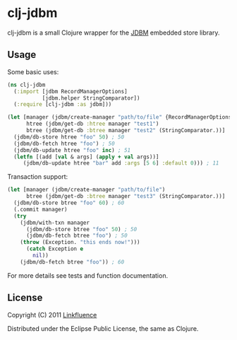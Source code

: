 # clj-jdbm

clj-jdbm is a small Clojure wrapper for the [JDBM](http://jdbm.sourceforge.net/) embedded store library.

## Usage

Some basic uses:

```clojure
(ns clj-jdbm
  (:import [jdbm RecordManagerOptions]
           [jdbm.helper StringComparator])
  (:require [clj-jdbm :as jdbm]))

(let [manager (jdbm/create-manager "path/to/file" {RecordManagerOptions/AUTO_COMMIT true})
      htree (jdbm/get-db :htree manager "test1")
      btree (jdbm/get-db :btree manager "test2" (StringComparator.))]
  (jdbm/db-store htree "foo" 50) ; 50
  (jdbm/db-fetch htree "foo") ; 50
  (jdbm/db-update htree "foo" inc) ; 51
  (letfn [(add [val & args] (apply + val args))]
     (jdbm/db-update htree "bar" add :args [5 6] :default 0))) ; 11
```

Transaction support:

```clojure
(let [manager (jdbm/create-manager "path/to/file")
      btree (jdbm/get-db :btree manager "test3" (StringComparator.))]
  (jdbm/db-store btree "foo" 60) ; 60
  (.commit manager)
  (try
    (jdbm/with-txn manager
      (jdbm/db-store btree "foo" 50) ; 50
      (jdbm/db-fetch btree "foo") ; 50
    (throw (Exception. "this ends now!")))
      (catch Exception e
        nil))
    (jdbm/db-fetch btree "foo")) ; 60
```

For more details see tests and function documentation.

## License

Copyright (C) 2011 [Linkfluence](http://us.linkfluence.net)

Distributed under the Eclipse Public License, the same as Clojure.
